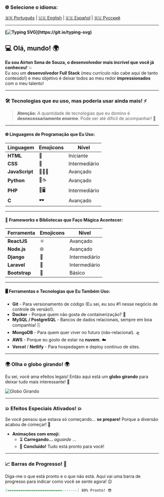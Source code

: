 
### 🌐 Selecione o idioma:

[🇧🇷 Português](README.pt.md) | [🇺🇸 English](README.en.md) | [🇪🇸 Español](README.es.md) | [🇷🇺 Русский](README.ru.md)

---

**[![Typing SVG](https://readme-typing-svg.herokuapp.com?font=Ubuntu+Mono&size=40&pause=1000&color=ADD8E6&background=FFCC0000&center=true&vCenter=true&width=435&lines=Ol%C3%A1%2C+Mundo!;Eu+sou+Airton+Sena;Seja+muito+bem-vindo!)](https://git.io/typing-svg)**

## 💻 Olá, mundo! 🌍

**Eu sou Airton Sena de Souza, o desenvolvedor mais incrível que você já conheceu!** 💥  
Eu sou um **desenvolvedor Full Stack** (meu currículo não cabe aqui de tanto conteúdo!) e meu objetivo é deixar todos ao meu redor **impressionados** com o meu talento!

---

### 🛠️ Tecnologias que eu uso, mas poderia usar ainda mais! ⚡️

> **Atenção:** A quantidade de tecnologias que eu domino é **desnecessariamente enorme**. Pode ser até difícil de acompanhar! 👀

---

#### 🌐 **Linguagens de Programação que Eu Uso:**

| Linguagem   | Emojicons | Nível |
|-------------|-----------|-------|
| **HTML**    | 👑       | Iniciante |
| **CSS**     | 💅       | Intermediário |
| **JavaScript** | 🧙‍♂️✨ | Avançado |
| **Python**  | 🤖☕     | Avançado |
| **PHP**     | 🔧🖥     | Intermediário |
| **C**       | 🕶       | Avançado |

---

#### 🎨 **Frameworks e Bibliotecas que Faço Mágica Acontecer:**

| Ferramenta       | Emojicons  | Nível     |
|------------------|------------|-----------|
| **ReactJS**      | ⚛️        | Avançado  |
| **Node.js**      | 🌐        | Avançado  |
| **Django**       | 🐍        | Intermediário |
| **Laravel**      | 🚀        | Intermediário |
| **Bootstrap**    | 💅        | Básico    |

---

#### 🖥️ **Ferramentas e Tecnologias que Eu Também Uso:**

- **Git** - Para versionamento de código (Eu sei, eu sou #1 nesse negócio de controle de versão!).
- **Docker** - Porque quem não gosta de containerização? 🐳
- **MySQL / PostgreSQL** - Bancos de dados relacionais, sempre em boa companhia! 🗄️
- **MongoDB** - Para quem quer viver no futuro (não-relacional). 🛸
- **AWS** - Porque eu gosto de estar na **nuvem**. ☁️
- **Vercel** / **Netlify** - Para hospedagem e deploy contínuo de sites.

---

### 🌍 **Olha o globo girando!** 🌍

Eu sei, você ama efeitos legais! Então aqui está um **globo girando** para deixar tudo mais interessante! 🚀

![Globo Girando](https://media.giphy.com/media/3o6MbsldYkfbv1mBti/giphy.gif)

---

### 💥 Efeitos Especiais Ativados! 💥

Se você pensou que estava só começando... **se prepare!** Porque a diversão acabou de começar! 🎉

- **Animações com emoji:**
  - ⏳ **Carregando...** *aguarde* ...
  - 🎉 **Concluído!** Tudo está pronto para você!

---

### 📈 **Barras de Progresso!** 🚀

Diga-me o que está pronto e o que não está. Aqui vai uma barra de progresso para indicar como você se sente agora! 😉

```md
[=========================-------] 80% Pronto! 😎
